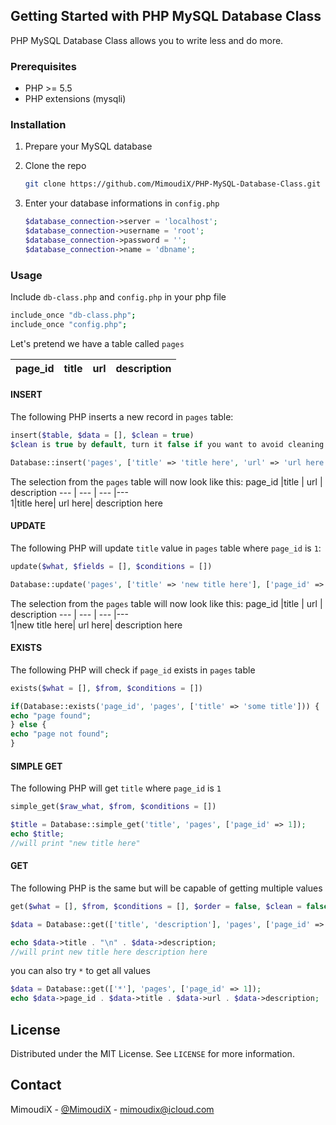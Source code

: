 ## Getting Started with PHP MySQL Database Class

PHP MySQL Database Class allows you to write less and do more.
### Prerequisites


* PHP >= 5.5
* PHP extensions (mysqli)


### Installation

1. Prepare your MySQL database
2. Clone the repo
   ```sh
   git clone https://github.com/MimoudiX/PHP-MySQL-Database-Class.git
   ```

3. Enter your database informations in `config.php`
   ```php
   $database_connection->server = 'localhost';
   $database_connection->username = 'root';
   $database_connection->password = '';
   $database_connection->name = 'dbname';
   ```


### Usage
  Include `db-class.php` and `config.php` in your php file
   ```sh
   include_once "db-class.php";
include_once "config.php";
   ```


 Let's pretend we have a table called  `pages`

  page_id |title | url | description
 ---|--- | --- | ---   
#### INSERT
The following PHP inserts a new record in `pages` table:
```php
insert($table, $data = [], $clean = true)
$clean is true by default, turn it false if you want to avoid cleaning strings
````
```php
Database::insert('pages', ['title' => 'title here', 'url' => 'url here', 'description' => 'description here'], false);
````
The selection from the `pages` table will now look like this:
 page_id |title | url | description
 --- | --- | --- |---  
  1|title here| url here| description here
#### UPDATE


 The following PHP will update `title` value in `pages` table where `page_id` is `1`:
```php
update($what, $fields = [], $conditions = [])
````
```php
Database::update('pages', ['title' => 'new title here'], ['page_id' => '1']);
````
The selection from the `pages` table will now look like this:
 page_id |title | url | description
 --- | --- | --- |---  
  1|new title here| url here| description here

#### EXISTS

The following PHP will check if `page_id` exists in `pages` table
```php
exists($what = [], $from, $conditions = [])
````
 ```php
if(Database::exists('page_id', 'pages', ['title' => 'some title'])) {
echo "page found";
} else {
echo "page not found";
}
```
#### SIMPLE GET

The following PHP will get `title` where `page_id` is `1`
```php
simple_get($raw_what, $from, $conditions = [])
```
```php
$title = Database::simple_get('title', 'pages', ['page_id' => 1]);
echo $title;
//will print "new title here"
```
#### GET

The following PHP is the same but will be capable of getting multiple values
```php
get($what = [], $from, $conditions = [], $order = false, $clean = false)
```
```php
$data = Database::get(['title', 'description'], 'pages', ['page_id' => 4]);

echo $data->title . "\n" . $data->description;
//will print new title here description here
```
you can also try `*` to get all values

```php
$data = Database::get(['*'], 'pages', ['page_id' => 1]);
echo $data->page_id . $data->title . $data->url . $data->description;
```




## License

Distributed under the MIT License. See `LICENSE` for more information.



## Contact

MimoudiX - [@MimoudiX](https://twitter.com/mimoudix) - mimoudix@icloud.com


